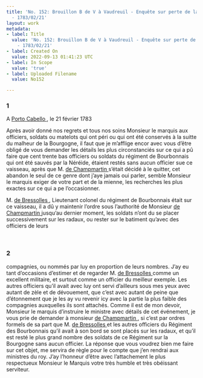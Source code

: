 ```yaml
---
title: 'No. 152: Brouillon B de V à Vaudreuil - Enquête sur perte de la Bourgogne
  - 1783/02/21'
layout: work
metadata:
- label: Title
  value: 'No. 152: Brouillon B de V à Vaudreuil - Enquête sur perte de la Bourgogne
    - 1783/02/21'
- label: Created On
  value: 2022-09-13 01:41:23 UTC
- label: In Scope
  value: 'true'
- label: Uploaded Filename
  value: No152

---
```

<div class="pages">
<div id="page-32547384">
<h3><a name="page-32547384">1</a></h3>
<div class="page-content">
<p>A <a href="../subjects/32162846" title="Puerto Cabello, Venezuela"> Porto Cabello </a>, le 21 février 1783</p>
<p>Après avoir donné nos regrets et tous nos soins Monsieur le marquis <span class="line-break"> </span>aux officiers, soldats ou matelots qui ont péri ou qui ont été <span class="line-break"> </span>conservés à la suitte du malheur de la Bourgogne, il faut que<span class="line-break"> </span>je m’afflige encor avec vous d’être obligé de vous demander <span class="line-break"> </span>les détails les plus circonstanciés sur ce qui a pû faire que <span class="line-break"> </span>cent trente bas officiers ou soldats du régiment de Bourbonnais <span class="line-break"> </span>qui ont été sauvés par la Néréide, étaient restés sans aucun <span class="line-break"> </span>officier sue ce vaisseau, après que M. <a href="../subjects/32163078" title="Pierre Joseph François Samson de Champmartin"> de Champmartin </a> <span class="line-break"> </span>s’était décidé à le quitter, cet abandon le seul de ce genre <span class="line-break"> </span>dont j’aye jamais oui parler, semble Monsieur le marquis <span class="line-break"> </span>exiger de votre part et de la mienne, les recherches les plus<span class="line-break"> </span>exactes sur ce qui a pe l’occasionner.</p>
<p>M. <a href="../subjects/32163079" title=" de Bressolles "> de Bressolles </a>, Lieutenant colonel du régiment de Bourbonnais<span class="line-break"> </span>était sur ce vaisseau, il a dû y maintenir l’ordre sous<span class="line-break"> </span>l’authorité de Monsieur <a href="../subjects/32163078" title="Pierre Joseph François Samson de Champmartin"> de Champmartin </a> jusqu’au dernier<span class="line-break"> </span>moment, les soldats n’ont du se placer successivement sur les<span class="line-break"> </span>radaux, ou rester sur le batiment qu’avec des officiers de leurs<span class="line-break"> </span></p>
</div>
</div>
<br />
<div id="page-32547385">
<h3><a name="page-32547385">2</a></h3>
<div class="page-content">
<p>compagnies, ou nommés par luy en proportion de leurs <span class="line-break"> </span>nombres. J’ay eu tant d’occasions d’estimer et de regarder <span class="line-break"> </span>M.  <a href="../subjects/32163079" title=" de Bressolles "> de Bressolles </a> comme un excellent militaire, et surtout <span class="line-break"> </span>comme un officier du meilleur exemple. <span class="line-break"> </span>Les autres officiers qu’il avait avec luy ont servi <span class="line-break"> </span>d’ailleurs sous mes yeux avec autant <span class="line-break"> </span>de zèle et de dévouement, que c’est avec autant de peine <span class="line-break"> </span>que d’étonnement que je les ay vu revenir icy avec la partie<span class="line-break"> </span>la plus faible des compagnies auxquelles ils sont attachés. Comme<span class="line-break"> </span>il est de mon devoir, Monsieur le marquis d’instruire le ministre<span class="line-break"> </span>avec détails de cet événement, je vous prie de demander à monsieur <span class="line-break"> </span><a href="../subjects/32163078" title="Pierre Joseph François Samson de Champmartin"> de Champmartin </a>, si c’est par ordres formels de sa part <span class="line-break"> </span>que M. <a href="../subjects/32163079" title=" de Bressolles "> de Bressolles </a> et les autres officiers du Régiment des <span class="line-break"> </span>Bourbonnais qu’il avait à son bord se sont placés sur les<span class="line-break"> </span>radaux, et qu’il est resté le plus grand nombre des soldats de ce Régiment<span class="line-break"> </span>sur la Bourgogne sans aucun officier. La réponse <span class="line-break"> </span>que vous voudrez bien me faire sur cet objet, me servira de<span class="line-break"> </span>règle pour le compte que j’en rendrai aux ministres du roy. <span class="line-break"> </span>J’ay l’honneur d’être avec l’attachement le plus respectueux<span class="line-break"> </span>Monsieur le Marquis votre très humble et très obéissant serviteur. </p>
</div>
</div>
<br />
</div>
